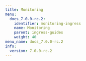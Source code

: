 ```yaml
---
title: Monitoring
menu:
  docs_7.0.0-rc.2:
    identifier: monitoring-ingress
    name: Monitoring
    parent: ingress-guides
    weight: 40
menu_name: docs_7.0.0-rc.2
info:
  version: 7.0.0-rc.2
---
```


